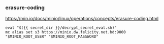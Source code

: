 
### erasure-coding
https://min.io/docs/minio/linux/operations/concepts/erasure-coding.html

```
eval "$({{ secret_dir }}/decrypt_secret_eval.sh)"
mc alias set s3 https://minio.dw.felicity.net.bd:9000 "$MINIO_ROOT_USER" "$MINIO_ROOT_PASSWORD"
```
